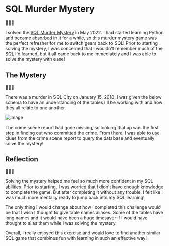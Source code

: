 # SQL Murder Mystery

🔎🔎🔎

I solved the [SQL Murder Mystery](https://mystery.knightlab.com/) in May 2022. I had started learning Python and became absorbed in it for a while, so this murder mystery game was the perfect refresher for me to switch gears back to SQL! Prior to starting solving the mystery, I was concerned that I wouldn't remember much of the SQL I'd learned, but it all came back to me immediately and I was able to solve the mystery with ease! 

## The Mystery

🔎🔎🔎

There was a murder in SQL City on January 15, 2018. I was given the below schema to have an understanding of the tables I'll be working with and how they all relate to one another. 

![image](https://user-images.githubusercontent.com/106031283/187491328-2704a986-e414-4bce-be2c-42bd1da3faa8.png)

The crime scene report had gone missing, so looking that up was the first step in finding out who committed the crime. From there, I was able to use clues from the crime scene report to query the database and eventually solve the mystery! 

## Reflection

🔎🔎🔎

Solving the mystery helped me feel so much more confident in my SQL abilities. Prior to starting, I was worried that I didn't have enough knowledge to complete the game. But after completing it without any trouble, I felt like I was much more mentally ready to jump back into my SQL learning! 

The only thing I would change about how I completed this challenge would be that I wish I thought to give table names aliases. Some of the tables have long names and it would have been a huge timesaver if I would have thought to alias them while I was solving the mystery.

Overall, I really enjoyed this exercise and would love to find another similar SQL game that combines fun with learning in such an effective way!
